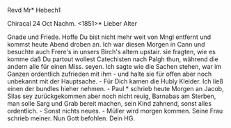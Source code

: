 Revd Mr* Hebech1

 Chiracal 24 Oct Nachm. <1851>*
Lieber Alter

Gnade und Friede. Hoffe Du bist nicht mehr weit von Mngl entfernt und kommst heute Abend droben an. Ich war diesen Morgen in Cann und besuchte auch Frere's in unsers Birch's altem upstair. sie fragten, wie es komme daß Du partout wollest Catechisten nach Palgh thun, während die andern alle für einen Miss. seyen. Ich sagte wie die Sachen stehen, war im Ganzen ordentlich zufrieden mit ihm - und halte sie für offen aber noch unbekannt mit der Hauptsache. - Für Dich kamen die Hubly Kleider. Ich ließ einen der bundles hieher nehmen. - Paul <Ittir>* schrieb heute Morgen an Jacob, Silas sey zurückgekommen aber noch nicht reuig, Barnabas am Sterben, man solle Sarg und Grab bereit machen, sein Kind zahnend, sonst alles ordentlich. - Sonst nichts neues. - Müller wird morgen kommen. Seine Frau schrieb meiner. Nun Gott befohlen.
 Dein HG.

